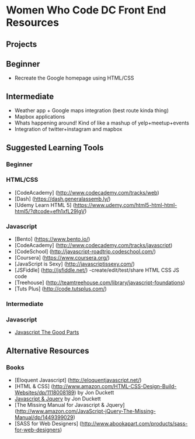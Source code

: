 # Women Who Code DC Front End Resources

## Projects

## Beginner
* Recreate the Google homepage using HTML/CSS

## Intermediate
* Weather app + Google maps integration (best route kinda thing)
* Mapbox applications
* Whats happening around! Kind of like a mashup of yelp+meetup+events
* Integration of twitter+instagram and mapbox


## Suggested Learning Tools

### Beginner
### HTML/CSS
* [CodeAcademy] (http://www.codecademy.com/tracks/web)
* [Dash] (https://dash.generalassemb.ly/)
* [Udemy Learn HTML 5] (https://www.udemy.com/html5-html-html-html5/?dtcode=efh1xfL29IgV) 

### Javascript
* [Bento] (https://www.bento.io/)
* [CodeAcademy] (http://www.codecademy.com/tracks/javascript)
* [CodeSchool] (http://javascript-roadtrip.codeschool.com/)
* [Coursera] (https://www.coursera.org/)
* [JavaScript is Sexy] (http://javascriptissexy.com/)
* [JSFiddle] (http://jsfiddle.net/) -create/edit/test/share HTML CSS JS code
* [Treehouse] (http://teamtreehouse.com/library/javascript-foundations)
* [Tuts Plus] (http://code.tutsplus.com/)

### Intermediate
### Javascript
* [Javascript The Good Parts](http://www.amazon.com/JavaScript-Good-Parts-Douglas-Crockford/dp/0596517742)

## Alternative Resources
### Books
* [Eloquent Javascript] (http://eloquentjavascript.net/)
* [HTML & CSS] (http://www.amazon.com/HTML-CSS-Design-Build-Websites/dp/1118008189) by Jon Duckett
* [Javascript & Jquery](http://www.amazon.com/JavaScript-JQuery-Interactive-Front-End-Development/dp/1118531647) by Jon Duckett
* [The Missing Manual for Javascript & Jquery] (http://www.amazon.com/JavaScript-jQuery-The-Missing-Manual/dp/1449399029)
* [SASS for Web Designers] (http://www.abookapart.com/products/sass-for-web-designers)
